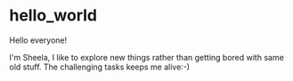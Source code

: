 # hello_world


Hello everyone!

I'm Sheela, I like to explore new things rather than getting bored with same old stuff.
The challenging tasks keeps me alive:-)
